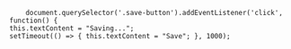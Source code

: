         document.querySelector('.save-button').addEventListener('click', function() {
    this.textContent = "Saving...";
    setTimeout(() => { this.textContent = "Save"; }, 1000);